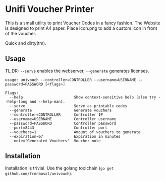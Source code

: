 # Unifi Voucher Printer
This is a small utility to print Voucher Codes in a fancy fashion.
The Website is designed to print A4 paper. Place icon.png to add a custom icon in front of the voucher.

Quick and dirty(tm).

## Usage
TL;DR: `--serve` enables the webserver, `--generate` generates licenses.
```
usage: univouch --controller=CONTROLLER --username=USERNAME --password=PASSWORD [<flags>]

Flags:
  --help                       Show context-sensitive help (also try --help-long and --help-man).
  --serve                      Serve as printable codes
  --generate                   Generate vouchers
  --controller=CONTROLLER      Controller IP
  --username=USERNAME          Controller username
  --password=PASSWORD          Controller password
  --port=8443                  Controller port
  --vouchers=1                 Amount of vouchers to generate
  --expiration=67              Expiration in minutes
  --note="Generated Vouchers"  Voucher note
```

## Installation

Installation is trivial. Use the golang toolchain (`go get github.com/fronbasal/univouch`).
